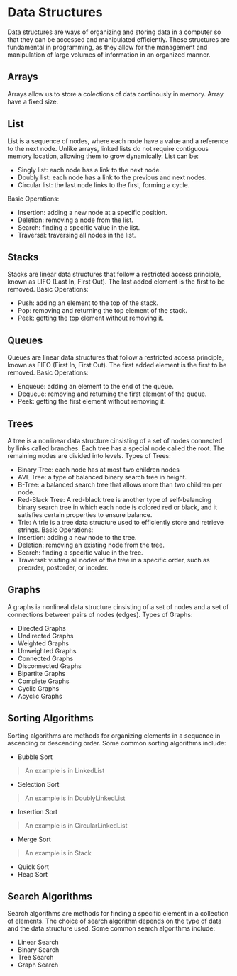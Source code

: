 # Data Structures
Data structures are ways of organizing and storing data in a computer so that they can be accessed and manipulated efficiently. These structures are fundamental in programming, as they allow for the management and manipulation of large volumes of information in an organized manner.

## Arrays
Arrays allow us to store a colections of data continously in memory. Array have a fixed size.

## List
List is a sequence of nodes, where each node have a value and a reference to the next node. Unlike arrays, linked lists do not require contiguous memory location, allowing them to grow dynamically.
List can be:
- Singly list: each node has a link to the next node.
- Doubly list: each node has a link to the previous and next nodes.
- Circular list: the last node links to the first, forming a cycle.

Basic Operations:
- Insertion: adding a new node at a specific position.
- Deletion: removing a node from the list.
- Search: finding a specific value in the list.
- Traversal: traversing all nodes in the list.

## Stacks
Stacks are linear data structures that follow a restricted access principle, known as LIFO (Last In, First Out). The last added element is the first to be removed.
Basic Operations:
- Push: adding an element to the top of the stack.
- Pop: removing and returning the top element of the stack.
- Peek: getting the top element without removing it.

## Queues
Queues are linear data structures that follow a restricted access principle, known as FIFO (First In, First Out). The first added element is the first to be removed.
Basic Operations:
- Enqueue: adding an element to the end of the queue.
- Dequeue: removing and returning the first element of the queue.
- Peek: getting the first element without removing it.

## Trees
A tree is a nonlinear data structure cinsisting of a set of nodes connected by links called branches. Each tree has a special node called the root. The remaining nodes are divided into levels.
Types of Trees:
- Binary Tree: each node has at most two children nodes
- AVL Tree: a type of balanced binary search tree in height.
- B-Tree: a balanced search tree that allows more than two children per node.
- Red-Black Tree: A red-black tree is another type of self-balancing binary search tree in which each node is colored red or black, and it satisfies certain properties to ensure balance.
- Trie: A trie is a tree data structure used to efficiently store and retrieve strings.
Basic Operations:
- Insertion: adding a new node to the tree.
- Deletion: removing an existing node from the tree.
- Search: finding a specific value in the tree.
- Traversal: visiting all nodes of the tree in a specific order, such as preorder, postorder, or inorder.

## Graphs
A graphs ia nonlineal data structure cinsisting of a set of nodes and a set of connections between pairs of nodes (edges).
Types of Graphs:
- Directed Graphs 
- Undirected Graphs
- Weighted Graphs
- Unweighted Graphs
- Connected Graphs
- Disconnected Graphs
- Bipartite Graphs
- Complete Graphs
- Cyclic Graphs
- Acyclic Graphs

## Sorting Algorithms
Sorting algorithms are methods for organizing elements in a sequence in ascending or descending order.
Some common sorting algorithms include:
- Bubble Sort
> An example is in LinkedList
- Selection Sort
> An example is in DoublyLinkedList
- Insertion Sort
> An example is in CircularLinkedList
- Merge Sort
> An example is in Stack
- Quick Sort
- Heap Sort

## Search Algorithms
Search algorithms are methods for finding a specific element in a collection of elements. The choice of search algorithm depends on the type of data and the data structure used.
Some common search algorithms include:
- Linear Search
- Binary Search
- Tree Search
- Graph Search